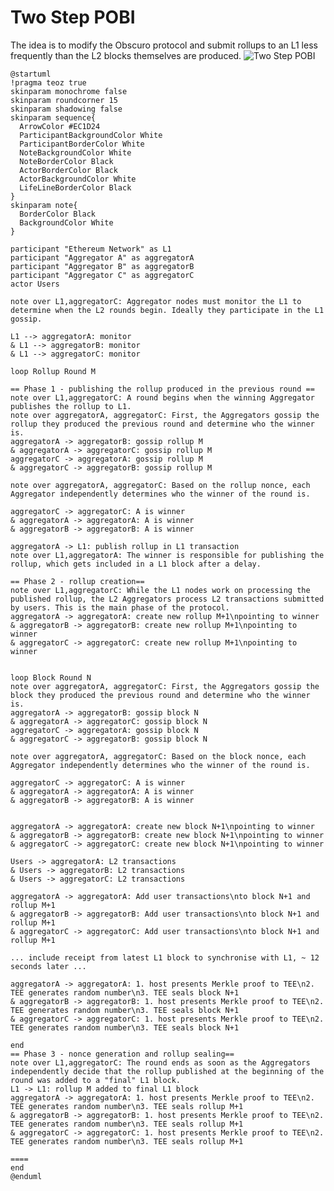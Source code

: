# Two Step POBI

The idea is to modify the Obscuro protocol and submit rollups to an L1 less frequently than the L2 blocks themselves are produced. 
![Two Step POBI](https://www.plantuml.com/plantuml/svg/tLPDR-D63BthLx0fq4iJ0Swsbm0frdPJe40IB8eKlUGorj3I82DI7OxMS8lsjrSZZ-tnXxNUfirXSt4WFdxmaNpIU_7A-RQssLUDKsMjm2F_0TwrcCcBeKOvLKFDn4Nbk4QOAokfoN5Bkc17w63qVMAGIcbU62eFN0H_Rv4A_3C363l7YobRTl3rtNJqu_Lt6S07vRmfJAF8JrJnKlOvLg3VAkDn3y9EezirFxB7Kwx1blfCR0SCfHIUtMd3YMZtPextXev4_2jfcTZtxHuBVpHovvqrsnxXuivNwB2juH7zWjtB1IY1-z4kQ5oM3albsS6u1wZDW_59v6GFEJc9dEuXfvaArC2lWawoB3G9_15TLzTbWhg190QnHe6w5H-soeH7liBE0po3He-kDeImg91MXklLYWdCi3IKmyyQbRNBO5p2fbAFO6WTgMGHq-HPrlr_TVL3oiBDEcls3HnO9uFMwTQQMUO6Vc5hs_3JaeQ7BBkzXG-L4eJE4vfsPerKOVz3LMw5RHphja2zBhPn-D5mAwiUuVPsYCG8wdcGBKCBGnJI92J7v2XfRizTo3n9aD1okTldJyQ9lmpEILI9l2Onun1YKySwKgHtfigRaj61aJnBYe3zOSHyCTT3DvIJwEaXEZ7kOiV3aQUVhECi3YTAK0DJIXSn5NW9g8eg7PSXZGsIHl9skQLBzldYUGmMc0tadUenxekHw3d4tFWqSdB0H8hS7ztzw6QzUEj-3VM7xHI9AhnXEh7UeOYdT2_0eJHCOcOMOSxk-3bTTWIPee8IlO2XmhPwTLegf9rPBbv0pNqO4sYqQfadHteDL-io2uSgL3TqVa6MBKQ5YIeMT1YOmW4KA1ABsroVtfGPXIozfUWJ7YVy24Wxguttg66sX3O8QzvHOmJCwfXhPGYQq45SXn39Sy4spuPctFU8GBZOxF6tesTgs93l2-VpDk1puWnjv_bnejfEmZYZs3x-DoeML-GjH2ocUZnFmo9uKC86uau_LSHd2rZq_BBqwznxYQozzbnYcDTUot2OhFyME-XcJsMwR4TmapDnqqDSDZWUhNibst5v9i_RNiA99JemJEfh0nxI-oy2PdcUhzyvuB10qtYOEwx1Ae_YjsyWpo1BAYh7P2JSWg_2omN-Xj4r21PCMded1rtCOIf7ELGiFWYK87c11tGljdy7XEDYUBgxUwRhFFn2YOGk50DEaUOQgArdw9xftSekgAniEXmc_SrI7uxdVqwT8UdjLy4xk5gft3gEOKf77xmDbODV2ayRZSCmMYKW7AB8mQjeNpWBex43APzyv2IV4_7v3CluoRyZg0ibeBH67HXHS34tfEp5PW_px7uKFzCsUxp5z-0DzertyDpBVuFSRxk5gPxSTd_zBhv7qcrjity0)
```
@startuml
!pragma teoz true
skinparam monochrome false
skinparam roundcorner 15
skinparam shadowing false
skinparam sequence{
  ArrowColor #EC1D24
  ParticipantBackgroundColor White
  ParticipantBorderColor White
  NoteBackgroundColor White
  NoteBorderColor Black
  ActorBorderColor Black
  ActorBackgroundColor White
  LifeLineBorderColor Black
}
skinparam note{
  BorderColor Black
  BackgroundColor White
}

participant "Ethereum Network" as L1
participant "Aggregator A" as aggregatorA
participant "Aggregator B" as aggregatorB
participant "Aggregator C" as aggregatorC
actor Users

note over L1,aggregatorC: Aggregator nodes must monitor the L1 to determine when the L2 rounds begin. Ideally they participate in the L1 gossip.

L1 --> aggregatorA: monitor
& L1 --> aggregatorB: monitor
& L1 --> aggregatorC: monitor

loop Rollup Round M

== Phase 1 - publishing the rollup produced in the previous round ==
note over L1,aggregatorC: A round begins when the winning Aggregator publishes the rollup to L1.
note over aggregatorA, aggregatorC: First, the Aggregators gossip the rollup they produced the previous round and determine who the winner is.
aggregatorA -> aggregatorB: gossip rollup M
& aggregatorA -> aggregatorC: gossip rollup M
aggregatorC -> aggregatorA: gossip rollup M
& aggregatorC -> aggregatorB: gossip rollup M

note over aggregatorA, aggregatorC: Based on the rollup nonce, each Aggregator independently determines who the winner of the round is.

aggregatorC -> aggregatorC: A is winner
& aggregatorA -> aggregatorA: A is winner
& aggregatorB -> aggregatorB: A is winner

aggregatorA -> L1: publish rollup in L1 transaction
note over L1,aggregatorA: The winner is responsible for publishing the rollup, which gets included in a L1 block after a delay.

== Phase 2 - rollup creation==
note over L1,aggregatorC: While the L1 nodes work on processing the published rollup, the L2 Aggregators process L2 transactions submitted by users. This is the main phase of the protocol.
aggregatorA -> aggregatorA: create new rollup M+1\npointing to winner
& aggregatorB -> aggregatorB: create new rollup M+1\npointing to winner
& aggregatorC -> aggregatorC: create new rollup M+1\npointing to winner


loop Block Round N
note over aggregatorA, aggregatorC: First, the Aggregators gossip the block they produced the previous round and determine who the winner is.
aggregatorA -> aggregatorB: gossip block N
& aggregatorA -> aggregatorC: gossip block N
aggregatorC -> aggregatorA: gossip block N
& aggregatorC -> aggregatorB: gossip block N

note over aggregatorA, aggregatorC: Based on the block nonce, each Aggregator independently determines who the winner of the round is.

aggregatorC -> aggregatorC: A is winner
& aggregatorA -> aggregatorA: A is winner
& aggregatorB -> aggregatorB: A is winner


aggregatorA -> aggregatorA: create new block N+1\npointing to winner
& aggregatorB -> aggregatorB: create new block N+1\npointing to winner
& aggregatorC -> aggregatorC: create new block N+1\npointing to winner

Users -> aggregatorA: L2 transactions
& Users -> aggregatorB: L2 transactions
& Users -> aggregatorC: L2 transactions

aggregatorA -> aggregatorA: Add user transactions\nto block N+1 and rollup M+1
& aggregatorB -> aggregatorB: Add user transactions\nto block N+1 and rollup M+1
& aggregatorC -> aggregatorC: Add user transactions\nto block N+1 and rollup M+1

... include receipt from latest L1 block to synchronise with L1, ~ 12 seconds later ...

aggregatorA -> aggregatorA: 1. host presents Merkle proof to TEE\n2. TEE generates random number\n3. TEE seals block N+1
& aggregatorB -> aggregatorB: 1. host presents Merkle proof to TEE\n2. TEE generates random number\n3. TEE seals block N+1
& aggregatorC -> aggregatorC: 1. host presents Merkle proof to TEE\n2. TEE generates random number\n3. TEE seals block N+1

end
== Phase 3 - nonce generation and rollup sealing==
note over L1,aggregatorC: The round ends as soon as the Aggregators independently decide that the rollup published at the beginning of the round was added to a "final" L1 block.
L1 -> L1: rollup M added to final L1 block
aggregatorA -> aggregatorA: 1. host presents Merkle proof to TEE\n2. TEE generates random number\n3. TEE seals rollup M+1
& aggregatorB -> aggregatorB: 1. host presents Merkle proof to TEE\n2. TEE generates random number\n3. TEE seals rollup M+1
& aggregatorC -> aggregatorC: 1. host presents Merkle proof to TEE\n2. TEE generates random number\n3. TEE seals rollup M+1

====
end
@enduml
```
